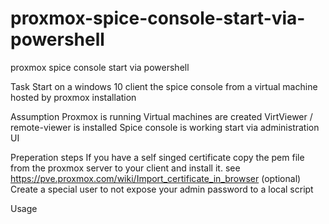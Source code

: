 # proxmox-spice-console-start-via-powershell
proxmox spice console start via powershell

Task
	Start on a windows 10 client the spice console from a virtual machine hosted by proxmox installation

Assumption
	Proxmox is running
	Virtual machines are created
	VirtViewer / remote-viewer is installed
	Spice console is working start via administration UI
	
Preperation steps
	If you have a self singed certificate copy the pem file from the proxmox server to your client and install it. see https://pve.proxmox.com/wiki/Import_certificate_in_browser
	(optional) Create a special user to not expose your admin password to a local script

Usage
	
	
